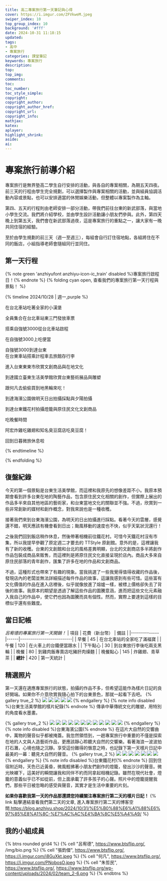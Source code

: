 ```yaml
---
title: 高二專案旅行第一天筆記與心得
cover: https://i.imgur.com/ZFVkweM.jpeg
swiper_index: 10
top_group_index: 10
background: '#fff'
date: 2024-10-31 11:18:15
updated:
tags:
- 高中
- 專案旅行
categories: 課堂筆記
keywords: 專案旅行
description:
top:
top_img:
comments:
toc:
toc_number:
toc_style_simple:
copyright:
copyright_author:
copyright_author_href:
copyright_url:
copyright_info:
mathjax:
katex:
aplayer:
highlight_shrink:
aside:
ai:
---
```

# 專案旅行前導介紹
專案旅行是無界塾高二學生自行安排的活動，與各自的專案相關，為期五天四夜。前三天的行程由學生完全規劃，可以選擇製作與專案相關的活動，並與組員協調活動內容或景點，也可以安排適當的休閒娛樂活動，但整體以專案製作為主軸。

第四、五天的行程則由老師安排一部分活動，帶我們前往台東的新武部落，與當地小學生交流。我們將介紹學校，並由學生設計活動讓小朋友們參與。此外，第四天晚上到第五天，我們會在新武部落過夜，這是專案旅行的重點之一，讓大家有一晚共同住宿的經驗。

至於由學生規劃的前三天（週一至週三），每組會自行訂住宿地點，各組將住在不同的飯店，小組指導老師會隨組同行並同住。

## 第一天行程
{% note green 'anzhiyufont anzhiyu-icon-ic_train' disabled %}專案旅行啟程日！{% endnote %}
{% folding cyan open, 查看我們的專案旅行第一天行程與景點！ %}

{% timeline 2024/10/28 | 週一,purple %}
<!-- timeline 上午7:40 -->
在台北車站吃著全家的小漢堡
<!-- endtimeline -->
<!-- timeline 上午8:10 -->
全員集合在台北車站東三門發放車票
<!-- endtimeline -->
<!-- timeline 上午8:40 -->
搭乘自強號3000從台北車站啟程
<!-- endtimeline -->
<!-- timeline 上午11:40 -->
在自強號3000上吃便當 
<!-- endtimeline -->
<!-- timeline 下午1:30 -->
自強號3000到達台東<br>在台東車站搭乘計程車去旅館存行李
<!-- endtimeline -->
<!-- timeline 下午2:40 -->
進入台東東東市欣賞文創商品與在地文化
<!-- endtimeline -->
<!-- timeline 下午3:50 -->
到達國立臺東生活美學館欣賞台東藝術展品與雕塑
<!-- endtimeline -->
<!-- timeline 下午4:20 -->
跟何凡去偷偷買到地黑輪來吃！
<!-- endtimeline -->
<!-- timeline 下午未知時間 -->
到達海濱公園做明天日出拍攝採點與夕陽拍攝
<!-- endtimeline -->
<!-- timeline 下午6:10-->
到達台東鐵花村拍攝燈籠與原住民文化文創商品
<!-- endtimeline -->
<!-- timeline 下午7:10-->
吃晚餐時間
<!-- endtimeline -->
<!-- timeline 下午7:50-->
阿宏炸雞吃雞翅和知名臭豆腐店吃臭豆腐！
<!-- endtimeline -->
<!-- timeline 下午8:20-->
回到日暮微旅休息啦
<!-- endtimeline -->
{% endtimeline %}

{% endfolding %}

## 復盤紀錄
今天的第一個景點是台東生活美學館，而這裡和我原先的想像差距不小。我原本預期會看到許多台東在地的陶藝作品，包含原住民文化相關的創作，但實際上展出的作品多半來自其他地區的藝術家，和台東當地文化的關聯並不強。不過，欣賞到一些非常創新的媒材和創作概念，對我來說也是一種收穫。

接著我們來到台東海濱公園，為明天的日出拍攝進行踩點。看著今天的雲層，感覺還不錯，明天應該有機會看到日出；颱風移動的速度也不快，似乎天氣狀況還行！

之後我們回到飯店稍作休息，然後帶著相機前往鐵花村。可惜今天鐵花村沒有市集，所以我提早參觀了原定週二才要去的 TTStyle 原創館。意外的是，這裡讓我有了新的收穫。台東的文創館和台北的風格差異明顯，台北的文創商店多半將創作作品包裝成商品來販售，而這裡則是將原住民文化直接呈現於店內。商品大多來自原住民部落的青年創作，匯集了許多在地的作品和文創商品。

不過，這種形式也帶來了有趣的現象。當我挑選了一些我覺得值得收藏的作品後，發現店內的老闆並無法詳細描述每件作品的故事，這讓我感到有些可惜。這些富有文化價值的作品在進入店裡後，似乎就像放進了熔爐一樣，被標上價格卻失去了背後的故事。我原本的期望是透過了解這些作品的圖騰意涵，進而把這些文化元素融入我自己的作品中，使它們也因為圖騰而具有個性。然而，實際上要達到這樣的目標似乎還有些難度。
## 當日記帳
*呂宥德的專案旅行第一天開銷！*
| 項目         | 花費（新台幣） | 備註                     |
|--------------|------|--------------------------|
| 早餐         | 45   | 在台北車站的全家吃了滿福寶 |
| 午餐         | 120  | 在火車上的台鐵便當跟水     |
| 下午點心     | 30   | 到台東放行李後吃兩支黑輪   |
| 晚餐         | 80   | 到雞肉飯專賣店吃豬肝肉燥麵 |
| 晚餐點心     | 145  |  炸雞翅、青草茶 |
| **總計**     | 420  | 第一天統計 |
## 精選照片
第一天還在適應專案旅行的狀態，拍攝的作品不多，但希望這能作為樣片日記的良好開端。如果你不介意欣賞我隨心拍下的台東景色，那就一起看下去吧。
{% gallery true,,2 %}
![](https://i.imgur.com/ncSnc3h.jpeg)
![](https://i.imgur.com/xxyz0ca.jpeg)
![](https://i.imgur.com/412teIx.jpeg)
![](https://i.imgur.com/BQJyicV.jpeg)
![](https://i.imgur.com/dOP6h95.jpeg)
{% endgallery %}
{% note info disabled %}台東生活美學館的樣片紀錄{% endnote %}
傳承中華傳統文化的雕塑，用特別的角度看水墨畫。

{% gallery true,,2 %}
![](https://i.imgur.com/tsTWmLG.jpeg)
![](https://i.imgur.com/h7Gm4Qo.jpeg)
![](https://i.imgur.com/G2D188L.jpeg)
![](https://i.imgur.com/uj4oTiw.jpeg)
![](https://i.imgur.com/tinrZkf.jpeg)
![](https://i.imgur.com/WUzbDxL.jpeg)
![](https://i.imgur.com/ZFVkweM.jpeg)
![](https://i.imgur.com/4aHW7DM.jpeg)
![](https://i.imgur.com/qqtCFOa.jpeg)
![](https://i.imgur.com/tBied3C.jpeg)
![](https://i.imgur.com/yFjYDXG.jpeg)
![](https://i.imgur.com/F9RUcRu.jpeg)
{% endgallery %}
{% note info disabled %}台東海濱公園{% endnote %}
在這片大自然的交響曲中，萬物的聲音似乎都被掩蓋。我忽然領悟到，一趟專案旅行中重要的不僅是探索在地的人文與人造藝術作品，更應該靜心聆聽大自然的交響樂。看著海浪一波波拍打石灘，心境也隨之沉靜。享受這份難得的愜意之時，也記錄下第一天樣片日記中最美的一幕：聽見大自然的聲音。
{% gallery true,,2 %}
![](https://i.imgur.com/WVnDq5x.jpeg)
![](https://i.imgur.com/7T3hR6Y.jpeg)
![](https://i.imgur.com/ap9HkwH.jpeg)
![](https://i.imgur.com/qNqxtL0.jpeg)
![](https://i.imgur.com/jC354Ni.jpeg)
![](https://i.imgur.com/G3Pq6pv.jpeg)
![](https://i.imgur.com/7MSRp8H.jpeg)
{% endgallery %}
{% note info disabled %}台東鐵花村{% endnote %}
回到住宿附近時，天色已近黃昏，微風輕拂著小朋友們創作的燈籠，發出沙沙的聲音。微光映襯下，這美好的瞬間讓我和同伴不約而同拿起相機記錄。雖然在現代社會，燈籠的意義似乎已不如從前，但上面承載了許多孩子的心聲。照片中的燈籠提醒我們，那些平日被忽略的感受與聲音，其實才是生活中重要的片刻。

**如果你喜歡我第一天的作品那還請您持續關注專案旅行第二天的樣片日記！**
{% link 點擊連結查看我們第二天的文章, 進入專案旅行第二天的博客空間,https://blog.anzhiyu.shop/2024/10/31/%E5%B0%88%E6%A1%88%E6%97%85%E8%A1%8C-%E7%AC%AC%E4%BA%8C%E5%A4%A9/ %}
## 我的小組成員

{% btns rounded grid4 %}
{% cell "呂宥德", https://www.btsflip.org/, /img/bio.png %}
{% cell "張鈞傑", https://www.btsflip.org/, https://i.imgur.com/i8GuXkt.jpeg %}
{% cell "何凡", https://www.btsflip.org/, https://i.imgur.com/PNobosO.jpeg %}
{% cell "朱哲民", https://www.btsflip.org/, https://www.btsflip.org/wp-content/uploads/2024/02/team_2-6.png %}
{% endbtns %}